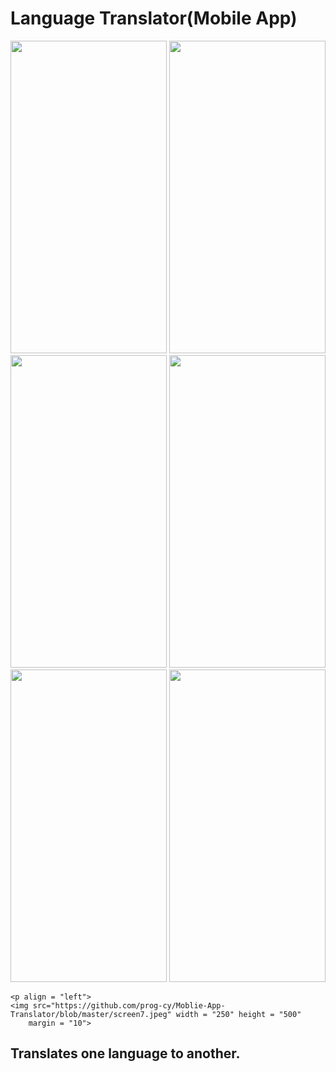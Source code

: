 # Language Translator(Mobile App)

<p align="center">
    <img src="https://github.com/prog-cy/Moblie-App-Translator/blob/master/screen1.jpeg" width = "250" height = "500" 
    margin = "10">
    <img src="https://github.com/prog-cy/Moblie-App-Translator/blob/master/screen2.jpeg" width = "250" height = "500"
    margin = "10">
    <img src="https://github.com/prog-cy/Moblie-App-Translator/blob/master/screen3.jpeg" width = "250" height = "500"
    margin = "10">    
    <img src="https://github.com/prog-cy/Moblie-App-Translator/blob/master/screen4.jpeg" width = "250" height = "500"
    margin = "10">    
    <img src="https://github.com/prog-cy/Moblie-App-Translator/blob/master/screen5.jpeg" width = "250" height = "500"
    margin = "10">    
    <img src="https://github.com/prog-cy/Moblie-App-Translator/blob/master/screen6.jpeg" width = "250" height = "500"
    margin = "10"> 

	<p align = "left">
	<img src="https://github.com/prog-cy/Moblie-App-Translator/blob/master/screen7.jpeg" width = "250" height = "500"
    	margin = "10">   
</p>
       
</p>

	

## Translates one language to another.
